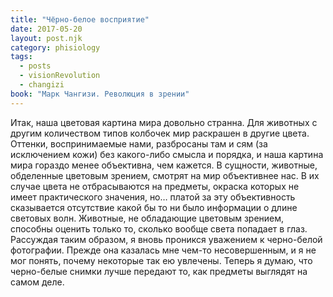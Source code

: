 ```yaml
---
title: "Чёрно-белое восприятие"
date: 2017-05-20
layout: post.njk
category: phisiology
tags:
  - posts
  - visionRevolution
  - changizi
book: "Марк Чангизи. Революция в зрении"
---
```


Итак, наша цветовая картина мира довольно странна. Для животных с другим количеством типов колбочек мир раскрашен в другие цвета. Оттенки, воспринимаемые нами, разбросаны там и сям (за исключением кожи) без какого-либо смысла и порядка, и наша картина мира гораздо менее объективна, чем кажется. В сущности, животные, обделенные цветовым зрением, смотрят на мир объективнее нас. В их случае цвета не отбрасываются на предметы, окраска которых не имеет практического значения, но… платой за эту объективность сказывается отсутствие какой бы то ни было информации о длине световых волн. Животные, не обладающие цветовым зрением, способны оценить только то, сколько вообще света попадает в глаз. Рассуждая таким образом, я вновь проникся уважением к черно-белой фотографии. Прежде она казалась мне чем-то несовершенным, и я не мог понять, почему некоторые так ею увлечены. Теперь я думаю, что черно-белые снимки лучше передают то, как предметы выглядят на самом деле.
